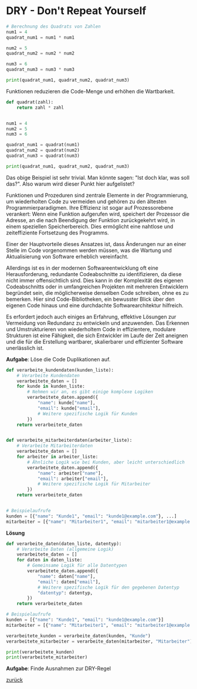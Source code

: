 # DRY - Don't Repeat Yourself

```python
# Berechnung des Quadrats von Zahlen
num1 = 4
quadrat_num1 = num1 * num1

num2 = 5
quadrat_num2 = num2 * num2

num3 = 6
quadrat_num3 = num3 * num3

print(quadrat_num1, quadrat_num2, quadrat_num3)
```

Funktionen reduzieren die Code-Menge und erhöhen die Wartbarkeit.

```python
def quadrat(zahl):
    return zahl * zahl


num1 = 4
num2 = 5
num3 = 6

quadrat_num1 = quadrat(num1)
quadrat_num2 = quadrat(num2)
quadrat_num3 = quadrat(num3)

print(quadrat_num1, quadrat_num2, quadrat_num3)
```

Das obige Beispiel ist sehr trivial. Man könnte sagen: "Ist doch klar, was soll das?". Also warum wird dieser
Punkt hier aufgelistet?

Funktionen und Prozeduren sind zentrale Elemente in der Programmierung, um wiederholten Code zu vermeiden und gehören zu
den ältesten Programmierparadigmen. Ihre Effizienz ist sogar auf Prozessorebene verankert: Wenn eine Funktion aufgerufen
wird, speichert der Prozessor die Adresse, an die nach Beendigung der Funktion zurückgekehrt wird, in einem speziellen
Speicherbereich. Dies ermöglicht eine nahtlose und zeiteffiziente Fortsetzung des Programms.

Einer der Hauptvorteile dieses Ansatzes ist, dass Änderungen nur an einer Stelle im Code vorgenommen werden müssen, was
die Wartung und Aktualisierung von Software erheblich vereinfacht.

Allerdings ist es in der modernen Softwareentwicklung oft eine Herausforderung, redundante Codeabschnitte zu
identifizieren, da diese nicht immer offensichtlich sind. Dies kann in der Komplexität des eigenen Codeabschnitts oder
in umfangreichen Projekten mit mehreren Entwicklern begründet sein, die möglicherweise denselben Code schreiben, ohne es
zu bemerken. Hier sind Code-Bibliotheken, ein bewusster Blick über den eigenen Code hinaus und eine durchdachte
Softwarearchitektur hilfreich.

Es erfordert jedoch auch einiges an Erfahrung, effektive Lösungen zur Vermeidung von Redundanz zu entwickeln und
anzuwenden. Das Erkennen und Umstrukturieren von wiederholtem Code in effizientere, modulare Strukturen ist eine
Fähigkeit, die sich Entwickler im Laufe der Zeit aneignen und die für die Erstellung wartbarer, skalierbarer und
effizienter Software unerlässlich ist.

**Aufgabe**: Löse die Code Duplikationen auf.

```python
def verarbeite_kundendaten(kunden_liste):
    # Verarbeite Kundendaten
    verarbeitete_daten = []
    for kunde in kunden_liste:
        # Nehmen wir an, es gibt einige komplexe Logiken
        verarbeitete_daten.append({
            "name": kunde["name"],
            "email": kunde["email"],
            # Weitere spezifische Logik für Kunden
        })
    return verarbeitete_daten


def verarbeite_mitarbeiterdaten(arbeiter_liste):
    # Verarbeite Mitarbeiterdaten
    verarbeitete_daten = []
    for arbeiter in arbeiter_liste:
        # Ähnliche Logik wie bei Kunden, aber leicht unterschiedlich
        verarbeitete_daten.append({
            "name": arbeiter["name"],
            "email": arbeiter["email"],
            # Weitere spezifische Logik für Mitarbeiter
        })
    return verarbeitete_daten


# Beispielaufrufe
kunden = [{"name": "Kunde1", "email": "kunde1@example.com"}, ...]
mitarbeiter = [{"name": "Mitarbeiter1", "email": "mitarbeiter1@example.com"}, ...]
```

**Lösung**
    
```python
def verarbeite_daten(daten_liste, datentyp):
    # Verarbeite Daten (allgemeine Logik)
    verarbeitete_daten = []
    for daten in daten_liste:
        # Gemeinsame Logik für alle Datentypen
        verarbeitete_daten.append({
            "name": daten["name"],
            "email": daten["email"],
            # Weitere spezifische Logik für den gegebenen Datentyp
            "datentyp": datentyp,
        })
    return verarbeitete_daten

# Beispielaufrufe
kunden = [{"name": "Kunde1", "email": "kunde1@example.com"}]
mitarbeiter = [{"name": "Mitarbeiter1", "email": "mitarbeiter1@example.com"}]

verarbeitete_kunden = verarbeite_daten(kunden, "Kunde")
verarbeitete_mitarbeiter = verarbeite_daten(mitarbeiter, "Mitarbeiter")

print(verarbeitete_kunden)
print(verarbeitete_mitarbeiter)
```


**Aufgabe**: Finde Ausnahmen zur DRY-Regel
    

[zurück](../TheGoodPractices)

